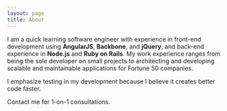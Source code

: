 ```yaml
---
layout: page
title: About
---
```

I am a quick learning software engineer with experience in front-end development using **AngularJS**, **Backbone**, and **jQuery**, and back-end experience in **Node.js** and **Ruby on Rails**.
My work experience ranges from being the sole developer on small projects to architecting and developing scalable and maintainable applications for Fortune 50 companies.

I emphasize testing in my development because I believe it creates better code faster.

Contact me for 1-on-1 consultations.

